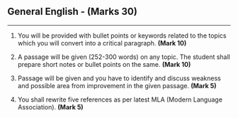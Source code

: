 ## General English - (Marks 30)
-----------------------------------

1. You will be provided with bullet points or keywords related to the topics which you will convert into a critical paragraph. **(Mark 10)**

2. A passage will be given (252-300 words) on any topic. The student shall prepare short notes or bullet points on the same. **(Mark 10)**

3. Passage will be given and you have to identify and discuss weakness and possible area from improvement in the given passage. **(Mark 5)**

4. You shall rewrite five references as per latest MLA (Modern Language Association). **(Mark 5)**
